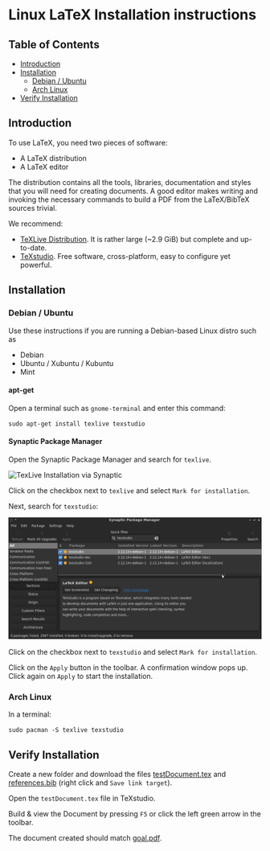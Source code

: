 Linux LaTeX Installation instructions
===================================

## Table of Contents

* [Introduction](#introduction)
* [Installation](#installation)
  * [Debian / Ubuntu](#debian--ubuntu)
  * [Arch Linux](#arch-linux)
* [Verify Installation](#verify-installation)

## Introduction

To use LaTeX, you need two pieces of software:

* A LaTeX distribution
* A LaTeX editor

The distribution contains all the tools, libraries, documentation and styles
that you will need for creating documents. A good editor makes writing and invoking
the necessary commands to build a PDF from the LaTeX/BibTeX sources trivial.

We recommend:

* [TeXLive Distribution](https://www.tug.org/texlive/). It is rather large (~2.9 GiB) but complete and up-to-date.
* [TeXstudio](https://www.texstudio.org/). Free software, cross-platform, easy to configure yet powerful.

## Installation

### Debian / Ubuntu

Use these instructions if you are running a Debian-based Linux distro such as

* Debian
* Ubuntu / Xubuntu / Kubuntu
* Mint

#### apt-get

Open a terminal such as `gnome-terminal` and enter this command:

```
sudo apt-get install texlive texstudio
```

#### Synaptic Package Manager

Open the Synaptic Package Manager and search for `texlive`.

![TexLive Installation via Synaptic](https://raw.githubusercontent.com/UB-Mannheim/ubma-screenshots/master/sci-work/linux/linux-texlive-synaptic-01.png)

Click on the checkbox next to `texlive` and select `Mark for installation`.

Next, search for `texstudio`:

![TeXstudio Installation via Synaptic](https://raw.githubusercontent.com/UB-Mannheim/ubma-screenshots/master/sci-work/linux/linux-texstudio-synaptic-01.png)

Click on the checkbox next to `texstudio` and select `Mark for installation`.

Click on the `Apply` button in the toolbar. A confirmation window pops up.
Click again on `Apply` to start the installation.


### Arch Linux

In a terminal:

```
sudo pacman -S texlive texstudio
```

## Verify Installation

Create a new folder and download the files
[testDocument.tex](https://raw.githubusercontent.com/UB-Mannheim/sci-work-course/master/doc/LatexExample/testDocument.tex)
and
[references.bib](https://raw.githubusercontent.com/UB-Mannheim/sci-work-course/master/doc/LatexExample/references.bib)
(right click and `Save link target`).

Open the `testDocument.tex` file in TeXstudio.

Build & view the Document by pressing `F5` or click the left green arrow in the
toolbar.

The document created should match [goal.pdf](https://raw.githubusercontent.com/UB-Mannheim/sci-work-course/master/doc/LatexExample/goal.pdf).
